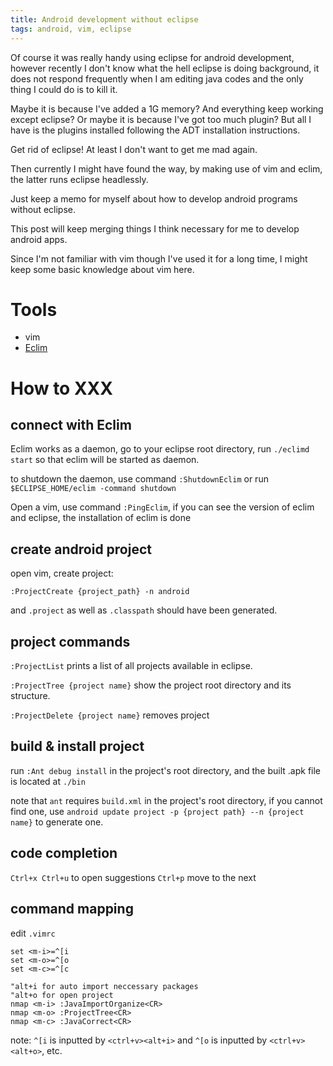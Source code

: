 ```yaml
---
title: Android development without eclipse
tags: android, vim, eclipse
---
```


Of course it was really handy using eclipse for android development,
however recently I don\'t know what the hell eclipse is doing background, 
it does not respond frequently when I am editing java codes and the only thing I could do is to kill it.

Maybe it is because I\'ve added a 1G memory? And everything keep working except eclipse?
Or maybe it is because I\'ve got too much plugin? But all I have is the plugins installed following the ADT installation instructions.

Get rid of eclipse! At least I don\'t want to get me mad again.

Then currently I might have found the way, by making use of vim and eclim, the latter runs eclipse headlessly.

Just keep a memo for myself about how to develop android programs without eclipse.

This post will keep merging things I think necessary for me to develop android apps.

Since I\'m not familiar with vim though I\'ve used it for a long time, I might keep some basic knowledge about vim here.

# Tools
* vim
* [Eclim](http://eclim.org/install.html)

# How to XXX
## connect with Eclim
Eclim works as a daemon, go to your eclipse root directory, 
run `./eclimd start` so that eclim will be started as daemon.

to shutdown the daemon, use command `:ShutdownEclim` or run `$ECLIPSE_HOME/eclim -command shutdown`

Open a vim, use command `:PingEclim`, if you can see the version of eclim and eclipse, the installation of eclim is done

## create android project

open vim, create project: 

`:ProjectCreate {project_path} -n android`

and `.project` as well as `.classpath` should have been generated.

## project commands
`:ProjectList` prints a list of all projects available in eclipse.

`:ProjectTree {project name}` show the project root directory and its structure.

`:ProjectDelete {project name}` removes project 

## build & install project
run `:Ant debug install` in the project\'s root directory, and the built .apk file is located at `./bin`

note that `ant` requires `build.xml` in the project\'s root directory, if you cannot find one, 
use `android update project -p {project path} --n {project name}` to generate one.

## code completion
`Ctrl+x Ctrl+u` to open suggestions
`Ctrl+p` move to the next

## command mapping
edit `.vimrc`

```vim
set <m-i>=^[i
set <m-o>=^[o
set <m-c>=^[c

"alt+i for auto import neccessary packages
"alt+o for open project
nmap <m-i> :JavaImportOrganize<CR>
nmap <m-o> :ProjectTree<CR>
nmap <m-c> :JavaCorrect<CR>
```

note: `^[i` is inputted by `<ctrl+v><alt+i>` and `^[o` is inputted by `<ctrl+v><alt+o>`, etc.
